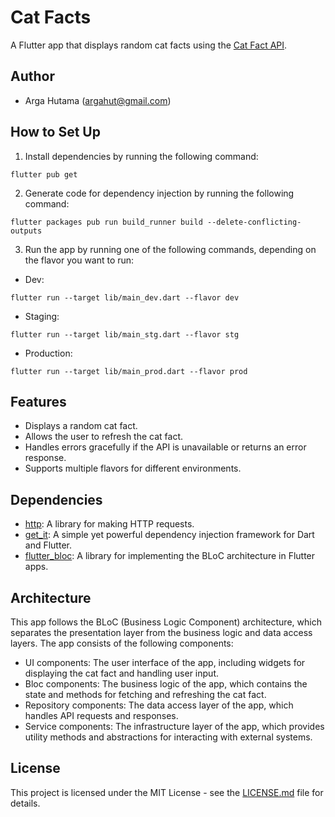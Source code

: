 # Cat Facts

A Flutter app that displays random cat facts using the [Cat Fact API](https://catfact.ninja/#/Facts).

## Author

- Arga Hutama (argahut@gmail.com)

## How to Set Up

1. Install dependencies by running the following command:

```
flutter pub get
```

2. Generate code for dependency injection by running the following command:

```
flutter packages pub run build_runner build --delete-conflicting-outputs
```

3. Run the app by running one of the following commands, depending on the flavor you want to run:

- Dev:

```
flutter run --target lib/main_dev.dart --flavor dev
```

- Staging:

```
flutter run --target lib/main_stg.dart --flavor stg
```

- Production:

```
flutter run --target lib/main_prod.dart --flavor prod
```

## Features

- Displays a random cat fact.
- Allows the user to refresh the cat fact.
- Handles errors gracefully if the API is unavailable or returns an error response.
- Supports multiple flavors for different environments.

## Dependencies

- [http](https://pub.dev/packages/http): A library for making HTTP requests.
- [get_it](https://pub.dev/packages/get_it): A simple yet powerful dependency injection framework for Dart and Flutter.
- [flutter_bloc](https://pub.dev/packages/flutter_bloc): A library for implementing the BLoC architecture in Flutter apps.

## Architecture

This app follows the BLoC (Business Logic Component) architecture, which separates the presentation layer from the business logic and data access layers. The app consists of the following components:

- UI components: The user interface of the app, including widgets for displaying the cat fact and handling user input.
- Bloc components: The business logic of the app, which contains the state and methods for fetching and refreshing the cat fact.
- Repository components: The data access layer of the app, which handles API requests and responses.
- Service components: The infrastructure layer of the app, which provides utility methods and abstractions for interacting with external systems.

## License

This project is licensed under the MIT License - see the [LICENSE.md](LICENSE.md) file for details.